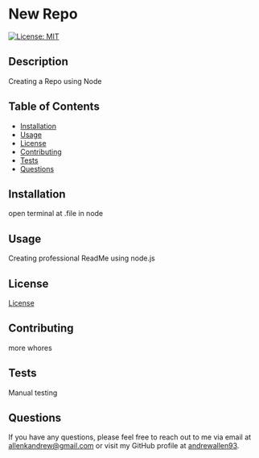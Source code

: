 
# New Repo

[![License: MIT](https://img.shields.io/badge/License-MIT-yellow.svg)](https://opensource.org/licenses/MIT)

## Description
Creating a Repo using Node

## Table of Contents
- [Installation](#installation)
- [Usage](#usage)
- [License](#license)
- [Contributing](#contributing)
- [Tests](#tests)
- [Questions](#questions)

## Installation
open terminal at .file in node 

## Usage
Creating professional ReadMe using node.js

## License
[License](https://opensource.org/licenses/MIT)

## Contributing
more whores

## Tests
Manual testing

## Questions
If you have any questions, please feel free to reach out to me via email at allenkandrew@gmail.com or visit my GitHub profile at [andrewallen93](https://github.com/andrewallen93).
